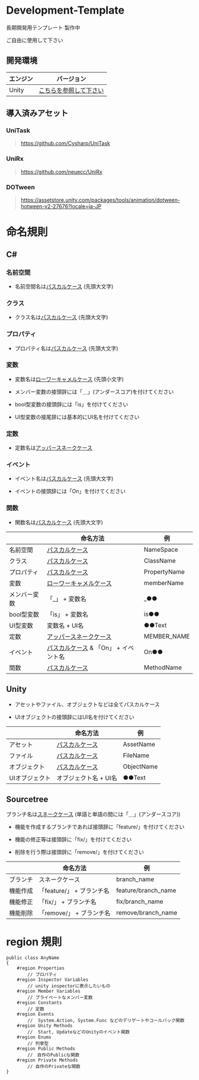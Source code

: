 # Development-Template

長期開発用テンプレート
製作中

ご自由に使用して下さい

## 開発環境

| エンジン | バージョン  |
| ---------- | ----------- |
| Unity      | [こちらを参照して下さい](ProjectSettings/ProjectVersion.txt#L1) |

## 導入済みアセット

### UniTask
> https://github.com/Cysharp/UniTask
### UniRx
> https://github.com/neuecc/UniRx
### DOTween
> https://assetstore.unity.com/packages/tools/animation/dotween-hotween-v2-27676?locale=ja-JP

# 命名規則

## C#

### 名前空間

- 名前空間名は[パスカルケース](https://wa3.i-3-i.info/word13955.html) (先頭大文字)

### クラス

- クラス名は[パスカルケース](https://wa3.i-3-i.info/word13955.html) (先頭大文字)

### プロパティ

- プロパティ名は[パスカルケース](https://wa3.i-3-i.info/word13955.html) (先頭大文字)

### 変数

- 変数名は[ローワーキャメルケース](https://e-words.jp/w/%E3%82%AD%E3%83%A3%E3%83%A1%E3%83%AB%E3%82%B1%E3%83%BC%E3%82%B9.html) (先頭小文字)

- メンバー変数の接頭辞には「＿」(アンダースコア)を付けてください

- bool型変数の接頭辞には「is」を付けてください

- UI型変数の接尾辞には基本的にUI名を付けてください

### 定数 

- 定数名は[アッパースネークケース](https://e-words.jp/w/%E3%82%B9%E3%83%8D%E3%83%BC%E3%82%AF%E3%82%B1%E3%83%BC%E3%82%B9.html#:~:text=%E3%82%B9%E3%83%8D%E3%83%BC%E3%82%AF%E3%82%B1%E3%83%BC%E3%82%B9%E3%81%A8%E3%81%AF%E3%80%81%E3%83%97%E3%83%AD%E3%82%B0%E3%83%A9%E3%83%9F%E3%83%B3%E3%82%B0,%E3%81%AA%E8%A1%A8%E8%A8%98%E3%81%8C%E3%81%93%E3%82%8C%E3%81%AB%E5%BD%93%E3%81%9F%E3%82%8B%E3%80%82)

### イベント 

- イベント名は[パスカルケース](https://wa3.i-3-i.info/word13955.html) (先頭大文字)

- イベントの接頭辞には「On」を付けてください

### 関数 

- 関数名は[パスカルケース](https://wa3.i-3-i.info/word13955.html) (先頭大文字)

|  | 命名方法 | 例 |
| - | - | - |
| 名前空間 | [パスカルケース](https://wa3.i-3-i.info/word13955.html) | NameSpace |
| クラス | [パスカルケース](https://wa3.i-3-i.info/word13955.html) | ClassName |
| プロパティ | [パスカルケース](https://wa3.i-3-i.info/word13955.html) | PropertyName |
| 変数 | [ローワーキャメルケース](https://e-words.jp/w/%E3%82%AD%E3%83%A3%E3%83%A1%E3%83%AB%E3%82%B1%E3%83%BC%E3%82%B9.html) | memberName |
| メンバー変数 | 「_」 + 変数名 | _●● |
| bool型変数 | 「is」 + 変数名 | is●● |
| UI型変数 | 変数名 + UI名 | ●●Text |
| 定数 | [アッパースネークケース](https://e-words.jp/w/%E3%82%B9%E3%83%8D%E3%83%BC%E3%82%AF%E3%82%B1%E3%83%BC%E3%82%B9.html#:~:text=%E3%82%B9%E3%83%8D%E3%83%BC%E3%82%AF%E3%82%B1%E3%83%BC%E3%82%B9%E3%81%A8%E3%81%AF%E3%80%81%E3%83%97%E3%83%AD%E3%82%B0%E3%83%A9%E3%83%9F%E3%83%B3%E3%82%B0,%E3%81%AA%E8%A1%A8%E8%A8%98%E3%81%8C%E3%81%93%E3%82%8C%E3%81%AB%E5%BD%93%E3%81%9F%E3%82%8B%E3%80%82) | MEMBER_NAME |
| イベント | [パスカルケース](https://wa3.i-3-i.info/word13955.html) & 「On」 + イベント名 | On●● |
| 関数 | [パスカルケース](https://wa3.i-3-i.info/word13955.html) | MethodName |

## Unity

- アセットやファイル、オブジェクトなどは全てパスカルケース

- UIオブジェクトの接頭辞にはUI名を付けてください

|  | 命名方法 | 例 |
| - | - | - |
| アセット | [パスカルケース](https://wa3.i-3-i.info/word13955.html) | AssetName |
| ファイル | [パスカルケース](https://wa3.i-3-i.info/word13955.html) | FileName |
| オブジェクト | [パスカルケース](https://wa3.i-3-i.info/word13955.html) | ObjectName |
| UIオブジェクト | オブジェクト名 + UI名 | ●●Text |

## Sourcetree

ブランチ名は[スネークケース](https://e-words.jp/w/%E3%82%B9%E3%83%8D%E3%83%BC%E3%82%AF%E3%82%B1%E3%83%BC%E3%82%B9.html#:~:text=%E3%82%B9%E3%83%8D%E3%83%BC%E3%82%AF%E3%82%B1%E3%83%BC%E3%82%B9%E3%81%A8%E3%81%AF%E3%80%81%E3%83%97%E3%83%AD%E3%82%B0%E3%83%A9%E3%83%9F%E3%83%B3%E3%82%B0,%E3%81%AA%E8%A1%A8%E8%A8%98%E3%81%8C%E3%81%93%E3%82%8C%E3%81%AB%E5%BD%93%E3%81%9F%E3%82%8B%E3%80%82)
(単語と単語の間には「＿」(アンダースコア))

- 機能を作成するブランチであれば接頭辞に「feature/」を付けてください

- 機能の修正等は接頭辞に「fix/」を付けてください

- 削除を行う際は接頭辞に「remove/」を付けてください

|  | 命名方法 | 例 |
| - | - | - |
| ブランチ | スネークケース | branch_name |
| 機能作成 | 「feature/」 + ブランチ名 | feature/branch_name |
| 機能修正 | 「fix/」 + ブランチ名 | fix/branch_name |
| 機能削除 | 「remove/」 + ブランチ名 | remove/branch_name |

# region 規則

```shell
public class AnyName
{
    #region Properties
        // プロパティ
    #region Inspector Variables
        // unity inspectorに表示したいもの
    #region Member Variables
        // プライベートなメンバー変数
    #region Constants
        // 定数
    #region Events
        //  System.Action, System.Func などのデリゲートやコールバック関数
    #region Unity Methods
        //  Start, UpdateなどのUnityのイベント関数
    #region Enums
        // 列挙型
    #region Public Methods
        //　自作のPublicな関数
    #region Private Methods
        // 自作のPrivateな関数
}
```
